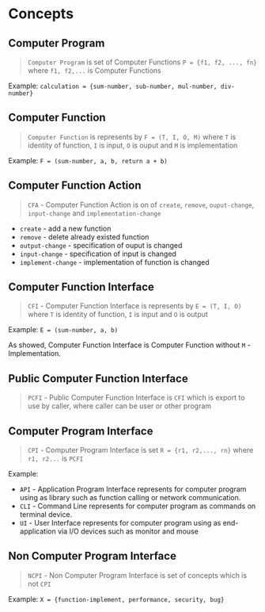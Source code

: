# Concepts

## Computer Program

> `Computer Program` is set of Computer Functions `P = {f1, f2, ..., fn}`
> where `f1, f2,...` is Computer Functions

Example: `calculation = {sum-number, sub-number, mul-number, div-number}`

## Computer Function

> `Computer Function` is represents by `F = (T, I, O, M)` where `T` is
> identity of function, `I` is input, `O` is ouput and `M` is implementation

Example: `F = (sum-number, a, b, return a + b)`

## Computer Function Action

> `CFA` - Computer Function Action is on of `create`, `remove`, `ouput-change`,
> `input-change` and `implementation-change`

* `create` - add a new function
* `remove` - delete already existed function
* `output-change` - specification of ouput is changed
* `input-change` - specification of input is changed
* `implement-change` - implementation of function is changed

## Computer Function Interface

> `CFI` - Computer Function Interface is represents by `E = (T, I, O)` where
> `T` is identity of function, `I` is input and `O` is output

Example: `E = (sum-number, a, b)`

As showed, Computer Function Interface is Computer Function without `M` -
Implementation.

## Public Computer Function Interface

> `PCFI` - Public Computer Function Interface is `CFI`
> which is export to use by caller, where caller can be user or other program

## Computer Program Interface

> `CPI` - Computer Program Interface is set `R = {r1, r2,..., rn}`
> where `r1, r2...` is `PCFI`

Example:

* `API` - Application Program Interface represents for computer program using
  as library such as function calling or network communication.
* `CLI` - Command Line represents for computer program as commands on terminal
  device.
* `UI` - User Interface represents for computer program using as
  end-application via I/O devices such as monitor and mouse

## Non Computer Program Interface

> `NCPI` - Non Computer Program Interface is set of concepts which is not
> `CPI`

Example: `X = {function-implement, performance, security, bug}`
